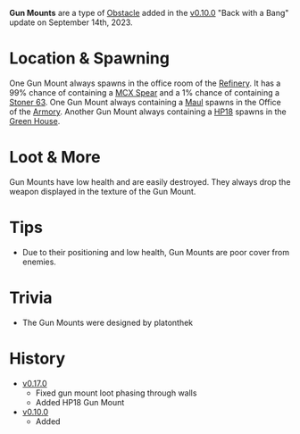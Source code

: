 **Gun Mounts** are a type of [Obstacle](/obstacles) added in the [v0.10.0](https://github.com/HasangerGames/suroi/releases/tag/v0.10.0) "Back with a Bang" update on September 14th, 2023.

# Location & Spawning

One Gun Mount always spawns in the office room of the [Refinery](/buildings/refinery). It has a 99% chance of containing a [MCX Spear](/weapons/guns/mcx_spear) and a 1% chance of containing a [Stoner 63](/weapons/guns/stoner_63). One Gun Mount always containing a [Maul](/weapons/melee/maul) spawns in the Office of the [Armory](/buildings/armory). Another Gun Mount always containing a [HP18](/weapons/guns/hp18) spawns in the [Green House](/buildings/green_house).

# Loot & More

Gun Mounts have low health and are easily destroyed. They always drop the weapon displayed in the texture of the Gun Mount.

# Tips

- Due to their positioning and low health, Gun Mounts are poor cover from enemies.

# Trivia

- The Gun Mounts were designed by platonthek

# History

- [v0.17.0](https://github.com/HasangerGames/suroi/releases/tag/v0.17.0)
  - Fixed gun mount loot phasing through walls
  - Added HP18 Gun Mount
- [v0.10.0](https://github.com/HasangerGames/suroi/releases/tag/v0.10.0)
  - Added

